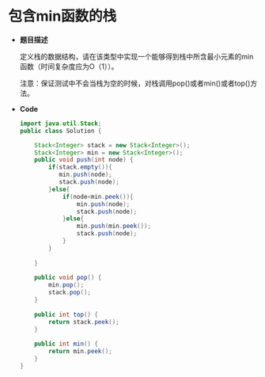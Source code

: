 # 包含min函数的栈

* **题目描述**

  定义栈的数据结构，请在该类型中实现一个能够得到栈中所含最小元素的min函数（时间复杂度应为O（1））。

  注意：保证测试中不会当栈为空的时候，对栈调用pop()或者min()或者top()方法。

* **Code**

  ```java
  import java.util.Stack;
  public class Solution {
  
      Stack<Integer> stack = new Stack<Integer>();
      Stack<Integer> min = new Stack<Integer>();
      public void push(int node) {
          if(stack.empty()){
             min.push(node);
             stack.push(node);
          }else{
              if(node<min.peek()){
                  min.push(node);
                  stack.push(node);
              }else{
                  min.push(min.peek());
                  stack.push(node);
              }
          }
          
      }
      
      public void pop() {
          min.pop();
          stack.pop();
      }
      
      public int top() {
          return stack.peek();
      }
      
      public int min() {
          return min.peek();
      }
  }
  
  ```

  
